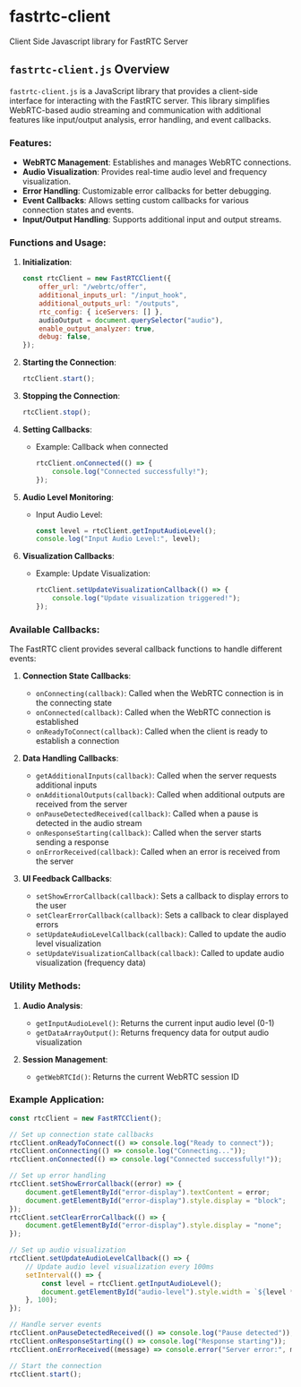 # fastrtc-client
Client Side Javascript library for FastRTC Server

## `fastrtc-client.js` Overview

`fastrtc-client.js` is a JavaScript library that provides a client-side interface for interacting with the FastRTC server. This library simplifies WebRTC-based audio streaming and communication with additional features like input/output analysis, error handling, and event callbacks.

### Features:
- **WebRTC Management**: Establishes and manages WebRTC connections.
- **Audio Visualization**: Provides real-time audio level and frequency visualization.
- **Error Handling**: Customizable error callbacks for better debugging.
- **Event Callbacks**: Allows setting custom callbacks for various connection states and events.
- **Input/Output Handling**: Supports additional input and output streams.

### Functions and Usage:
1. **Initialization**:
   ```javascript
   const rtcClient = new FastRTCClient({
       offer_url: "/webrtc/offer",
       additional_inputs_url: "/input_hook",
       additional_outputs_url: "/outputs",
       rtc_config: { iceServers: [] },
       audioOutput = document.querySelector("audio"),
       enable_output_analyzer: true,
       debug: false,
   });
   ```

2. **Starting the Connection**:
   ```javascript
   rtcClient.start();
   ```

3. **Stopping the Connection**:
   ```javascript
   rtcClient.stop();
   ```

4. **Setting Callbacks**:
   - Example: Callback when connected
     ```javascript
     rtcClient.onConnected(() => {
         console.log("Connected successfully!");
     });
     ```

5. **Audio Level Monitoring**:
   - Input Audio Level:
     ```javascript
     const level = rtcClient.getInputAudioLevel();
     console.log("Input Audio Level:", level);
     ```

6. **Visualization Callbacks**:
   - Example: Update Visualization:
     ```javascript
     rtcClient.setUpdateVisualizationCallback(() => {
         console.log("Update visualization triggered!");
     });
     ```

### Available Callbacks:

The FastRTC client provides several callback functions to handle different events:

1. **Connection State Callbacks**:
   - `onConnecting(callback)`: Called when the WebRTC connection is in the connecting state
   - `onConnected(callback)`: Called when the WebRTC connection is established
   - `onReadyToConnect(callback)`: Called when the client is ready to establish a connection

2. **Data Handling Callbacks**:
   - `getAdditionalInputs(callback)`: Called when the server requests additional inputs
   - `onAdditionalOutputs(callback)`: Called when additional outputs are received from the server
   - `onPauseDetectedReceived(callback)`: Called when a pause is detected in the audio stream
   - `onResponseStarting(callback)`: Called when the server starts sending a response
   - `onErrorReceived(callback)`: Called when an error is received from the server

3. **UI Feedback Callbacks**:
   - `setShowErrorCallback(callback)`: Sets a callback to display errors to the user
   - `setClearErrorCallback(callback)`: Sets a callback to clear displayed errors
   - `setUpdateAudioLevelCallback(callback)`: Called to update the audio level visualization
   - `setUpdateVisualizationCallback(callback)`: Called to update audio visualization (frequency data)

### Utility Methods:

1. **Audio Analysis**:
   - `getInputAudioLevel()`: Returns the current input audio level (0-1)
   - `getDataArrayOutput()`: Returns frequency data for output audio visualization

2. **Session Management**:
   - `getWebRTCId()`: Returns the current WebRTC session ID

### Example Application:
```javascript
const rtcClient = new FastRTCClient();

// Set up connection state callbacks
rtcClient.onReadyToConnect(() => console.log("Ready to connect"));
rtcClient.onConnecting(() => console.log("Connecting..."));
rtcClient.onConnected(() => console.log("Connected successfully!"));

// Set up error handling
rtcClient.setShowErrorCallback((error) => {
    document.getElementById("error-display").textContent = error;
    document.getElementById("error-display").style.display = "block";
});
rtcClient.setClearErrorCallback(() => {
    document.getElementById("error-display").style.display = "none";
});

// Set up audio visualization
rtcClient.setUpdateAudioLevelCallback(() => {
    // Update audio level visualization every 100ms
    setInterval(() => {
        const level = rtcClient.getInputAudioLevel();
        document.getElementById("audio-level").style.width = `${level * 100}%`;
    }, 100);
});

// Handle server events
rtcClient.onPauseDetectedReceived(() => console.log("Pause detected"));
rtcClient.onResponseStarting(() => console.log("Response starting"));
rtcClient.onErrorReceived((message) => console.error("Server error:", message));

// Start the connection
rtcClient.start();
```
